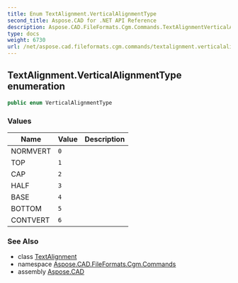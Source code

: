 ```yaml
---
title: Enum TextAlignment.VerticalAlignmentType
second_title: Aspose.CAD for .NET API Reference
description: Aspose.CAD.FileFormats.Cgm.Commands.TextAlignmentVerticalAlignmentType enum. 
type: docs
weight: 6730
url: /net/aspose.cad.fileformats.cgm.commands/textalignment.verticalalignmenttype/
---
```

## TextAlignment.VerticalAlignmentType enumeration

```csharp
public enum VerticalAlignmentType
```

### Values

| Name | Value | Description |
| --- | --- | --- |
| NORMVERT | `0` |  |
| TOP | `1` |  |
| CAP | `2` |  |
| HALF | `3` |  |
| BASE | `4` |  |
| BOTTOM | `5` |  |
| CONTVERT | `6` |  |

### See Also

* class [TextAlignment](../textalignment/)
* namespace [Aspose.CAD.FileFormats.Cgm.Commands](../../aspose.cad.fileformats.cgm.commands/)
* assembly [Aspose.CAD](../../)


